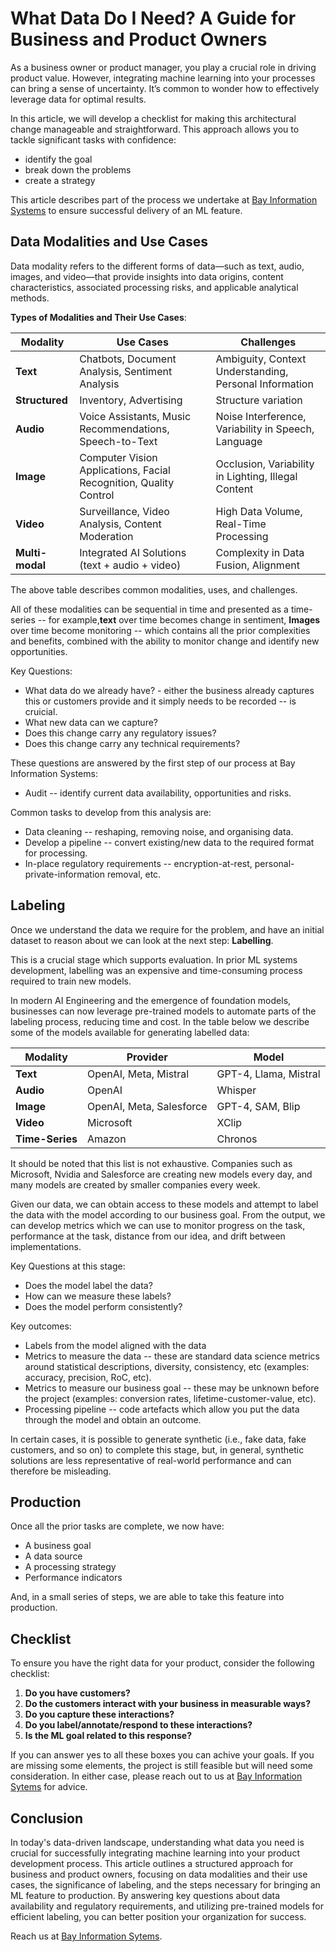 # What Data Do I Need? A Guide for Business and Product Owners

As a business owner or product manager, you play a crucial role in driving product value. However, integrating machine learning into your processes can bring a sense of uncertainty. It’s common to wonder how to effectively leverage data for optimal results.

In this article, we will develop a checklist for making this architectural change manageable and straightforward. This approach allows you to tackle significant tasks with confidence:

+ identify the goal
+ break down the problems
+ create a strategy

This article describes part of the process we undertake at [Bay Information Systems](https://www.bayis.co.uk) to ensure successful delivery of an ML feature.


## Data Modalities and Use Cases

Data modality refers to the different forms of data—such as text, audio, images, and video—that provide insights into data origins, content characteristics, associated processing risks, and applicable analytical methods.

**Types of Modalities and Their Use Cases**: 

| **Modality** | **Use Cases** | **Challenges** |
|--------------|----------------|----------------|
| **Text**     | Chatbots, Document Analysis, Sentiment Analysis | Ambiguity, Context Understanding, Personal Information |
| **Structured** | Inventory, Advertising | Structure variation |
| **Audio**    | Voice Assistants, Music Recommendations, Speech-to-Text | Noise Interference, Variability in Speech, Language |
| **Image**    | Computer Vision Applications, Facial Recognition, Quality Control | Occlusion, Variability in Lighting, Illegal Content |
| **Video**    | Surveillance, Video Analysis, Content Moderation | High Data Volume, Real-Time Processing |
| **Multi-modal**| Integrated AI Solutions (text + audio + video)| Complexity in Data Fusion, Alignment |

The above table describes common modalities, uses, and challenges.

All of these modalities can be sequential in time and presented as a time-series -- for example,**text** over time becomes change in sentiment, **Images** over time become monitoring -- which contains all the prior complexities and benefits, combined with the ability to monitor change and identify new opportunities.

Key Questions:
+ What data do we already have? - either the business already captures this or customers provide and it simply needs to be recorded -- is cruicial.
+ What new data can we capture?
+ Does this change carry any regulatory issues?
+ Does this change carry any technical requirements?

These questions are answered by the first step of our process at Bay Information Systems:
+ Audit -- identify current data availability, opportunities and risks.

Common tasks to develop from this analysis are:
+ Data cleaning -- reshaping, removing noise, and organising data.
+ Develop a pipeline -- convert existing/new data to the required format for processing.
+ In-place regulatory requirements -- encryption-at-rest, personal-private-information removal, etc.


## Labeling

Once we understand the data we require for the problem, and have an initial dataset to reason about we can look at the next step: **Labelling**.

This is a crucial stage which supports evaluation. In prior ML systems development, labelling was an expensive and time-consuming process required to train new models.

In modern AI Engineering and the emergence of foundation models, businesses can now leverage pre-trained models to automate parts of the labeling process, reducing time and cost. In the table below we describe some of the models available for generating labelled data:

| **Modality** | **Provider** | **Model** |
|--------------|----------------|----------------|
| **Text**     | OpenAI, Meta, Mistral | GPT-4, Llama, Mistral |
| **Audio**    | OpenAI | Whisper |
| **Image**    | OpenAI, Meta, Salesforce | GPT-4, SAM, Blip |
| **Video**    | Microsoft | XClip |
| **Time-Series** | Amazon | Chronos |

It should be noted that this list is not exhaustive. Companies such as Microsoft, Nvidia and Salesforce are creating new models every day, and many models are created by smaller companies every week.

Given our data, we can obtain access to these models and attempt to label the data with the model according to our business goal.
From the output, we can develop metrics which we can use to monitor progress on the task, performance at the task, distance from our idea, and drift between implementations.

Key Questions at this stage:
+ Does the model label the data?
+ How can we measure these labels?
+ Does the model perform consistently?

Key outcomes:
+ Labels from the model aligned with the data
+ Metrics to measure the data -- these are standard data science metrics around statistical descriptions, diversity, consistency, etc (examples: accuracy, precision, RoC, etc).
+ Metrics to measure our business goal -- these may be unknown before the project (examples: conversion rates, lifetime-customer-value, etc).
+ Processing pipeline -- code artefacts which allow you put the data through the model and obtain an outcome.

In certain cases, it is possible to generate synthetic (i.e., fake data, fake customers, and so on) to complete this stage, but, in general, synthetic solutions are less representative of real-world performance and can therefore be misleading.

## Production

Once all the prior tasks are complete, we now have:
+ A business goal
+ A data source
+ A processing strategy
+ Performance indicators

And, in a small series of steps, we are able to take this feature into production.

## Checklist

To ensure you have the right data for your product, consider the following checklist:

1. **Do you have customers?**
2. **Do the customers interact with your business in measurable ways?**
3. **Do you capture these interactions?**
4. **Do you label/annotate/respond to these interactions?**
5. **Is the ML goal related to this response?**

If you can answer yes to all these boxes you can achive your goals. If you are missing some elements, the project is still feasible but will need some consideration. In either case, please reach out to us at [Bay Information Sytems](https://www.bayis.co.uk/) for advice.


## Conclusion
In today's data-driven landscape, understanding what data you need is crucial for successfully integrating machine learning into your product development process. This article outlines a structured approach for business and product owners, focusing on data modalities and their use cases, the significance of labeling, and the steps necessary for bringing an ML feature to production. By answering key questions about data availability and regulatory requirements, and utilizing pre-trained models for efficient labeling, you can better position your organization for success.

Reach us at [Bay Information Sytems](https://www.bayis.co.uk/).